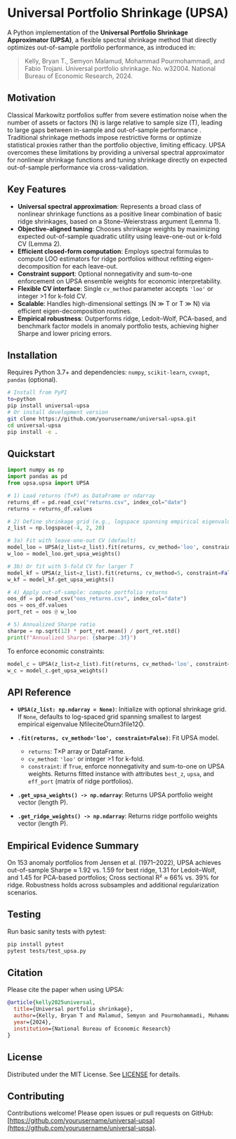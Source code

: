 # Universal Portfolio Shrinkage (UPSA)

A Python implementation of the **Universal Portfolio Shrinkage Approximator (UPSA)**, a flexible spectral shrinkage method that directly optimizes out-of-sample portfolio performance, as introduced in:

> Kelly, Bryan T., Semyon Malamud, Mohammad Pourmohammadi, and Fabio Trojani. Universal portfolio shrinkage. No. w32004. National Bureau of Economic Research, 2024.

## Motivation

Classical Markowitz portfolios suffer from severe estimation noise when the number of assets or factors (N) is large relative to sample size (T), leading to large gaps between in-sample and out-of-sample performance . Traditional shrinkage methods impose restrictive forms or optimize statistical proxies rather than the portfolio objective, limiting efficacy. UPSA overcomes these limitations by providing a universal spectral approximator for nonlinear shrinkage functions and tuning shrinkage directly on expected out-of-sample performance via cross-validation.

## Key Features

* **Universal spectral approximation**: Represents a broad class of nonlinear shrinkage functions as a positive linear combination of basic ridge shrinkages, based on a Stone–Weierstrass argument (Lemma 1).
* **Objective-aligned tuning**: Chooses shrinkage weights by maximizing expected out-of-sample quadratic utility using leave-one-out or k-fold CV (Lemma 2).
* **Efficient closed-form computation**: Employs spectral formulas to compute LOO estimators for ridge portfolios without refitting eigen-decomposition for each leave-out.
* **Constraint support**: Optional nonnegativity and sum-to-one enforcement on UPSA ensemble weights for economic interpretability.
* **Flexible CV interface**: Single `cv_method` parameter accepts `'loo'` or integer >1 for k-fold CV.
* **Scalable**: Handles high-dimensional settings (N ≫ T or T ≫ N) via efficient eigen-decomposition routines.
* **Empirical robustness**: Outperforms ridge, Ledoit–Wolf, PCA-based, and benchmark factor models in anomaly portfolio tests, achieving higher Sharpe and lower pricing errors.

## Installation

Requires Python 3.7+ and dependencies: `numpy`, `scikit-learn`, `cvxopt`, `pandas` (optional).

```bash
# Install from PyPI
to=python
pip install universal-upsa
# Or install development version
git clone https://github.com/yourusername/universal-upsa.git
cd universal-upsa
pip install -e .
```

## Quickstart

```python
import numpy as np
import pandas as pd
from upsa.upsa import UPSA

# 1) Load returns (T×P) as DataFrame or ndarray
returns_df = pd.read_csv("returns.csv", index_col="date")
returns = returns_df.values

# 2) Define shrinkage grid (e.g., logspace spanning empirical eigenvalues)
z_list = np.logspace(-4, 2, 20)

# 3a) Fit with leave-one-out CV (default)
model_loo = UPSA(z_list=z_list).fit(returns, cv_method='loo', constraint=False)
w_loo = model_loo.get_upsa_weights()

# 3b) Or fit with 5-fold CV for larger T
model_kf = UPSA(z_list=z_list).fit(returns, cv_method=5, constraint=False)
w_kf = model_kf.get_upsa_weights()

# 4) Apply out-of-sample: compute portfolio returns
oos_df = pd.read_csv("oos_returns.csv", index_col="date")
oos = oos_df.values
port_ret = oos @ w_loo

# 5) Annualized Sharpe ratio
sharpe = np.sqrt(12) * port_ret.mean() / port_ret.std()
print(f"Annualized Sharpe: {sharpe:.3f}")
```

To enforce economic constraints:

```python
model_c = UPSA(z_list=z_list).fit(returns, cv_method='loo', constraint=True)
w_c = model_c.get_upsa_weights()
```

## API Reference

* **`UPSA(z_list: np.ndarray = None)`**: Initialize with optional shrinkage grid. If `None`, defaults to log-spaced grid spanning smallest to largest empirical eigenvalue fileciteturn3file12.
* **`.fit(returns, cv_method='loo', constraint=False)`**: Fit UPSA model.

  * `returns`: T×P array or DataFrame.
  * `cv_method`: `'loo'` or integer >1 for k-fold.
  * `constraint`: if `True`, enforce nonnegativity and sum-to-one on UPSA weights.
    Returns fitted instance with attributes `best_z`, `upsa`, and `eff_port` (matrix of ridge portfolios).
* **`.get_upsa_weights() -> np.ndarray`**: Returns UPSA portfolio weight vector (length P).
* **`.get_ridge_weights() -> np.ndarray`**: Returns ridge portfolio weights vector (length P).

## Empirical Evidence Summary

On 153 anomaly portfolios from Jensen et al. (1971–2022), UPSA achieves out-of-sample Sharpe ≈ 1.92 vs. 1.59 for best ridge, 1.31 for Ledoit–Wolf, and 1.45 for PCA-based portfolios; Cross sectional R² ≈ 66% vs. 39% for ridge.
Robustness holds across subsamples and additional regularization scenarios.

## Testing

Run basic sanity tests with pytest:

```bash
pip install pytest
pytest tests/test_upsa.py
```

## Citation

Please cite the paper when using UPSA:

```bibtex
@article{kelly2025universal,
  title={Universal portfolio shrinkage},
  author={Kelly, Bryan T and Malamud, Semyon and Pourmohammadi, Mohammad and Trojani, Fabio},
  year={2024},
  institution={National Bureau of Economic Research}
}
```

## License

Distributed under the MIT License. See [LICENSE](LICENSE) for details.

## Contributing

Contributions welcome! Please open issues or pull requests on GitHub: [https://github.com/yourusername/universal-upsa](https://github.com/yourusername/universal-upsa).
